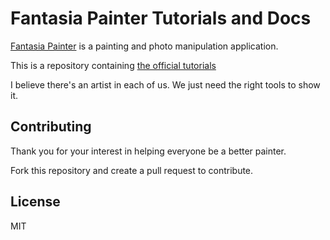 # Fantasia Painter Tutorials and Docs

[Fantasia Painter](https://fantasiapainter.com) is a painting and photo manipulation application. 

This is a repository containing [the official tutorials](/getting-started.md)

I believe there's an artist in each of us. We just need the right tools to show it. 

## Contributing
Thank you for your interest in helping everyone be a better painter.

Fork this repository and create a pull request to contribute.

## License
MIT
